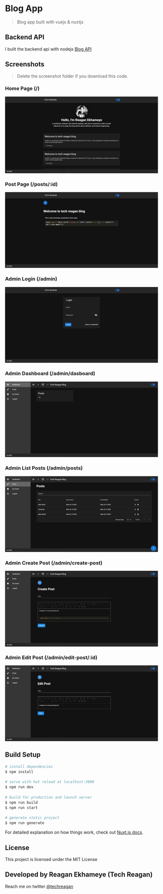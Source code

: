 # Blog App

> Blog app built with vuejs & nuxtjs

## Backend API

I built the backend api with nodejs [Blog API](https://github.com/techreagan/blog-api)

## Screenshots

> Delete the screenshot folder if you download this code.

### Home Page (/)

![Screenshot](screenshots/1%20-%20Home.jpg)

### Post Page (/posts/:id)

![Screenshot](screenshots/2%20-%20Post.jpg)

### Admin Login (/admin)

![Screenshot](screenshots/3%20-%20Admin%20Login.jpg)

### Admin Dashboard (/admin/dasboard)

![Screenshot](screenshots/4%20-%20Admin%20Dashboard.jpg)

### Admin List Posts (/admin/posts)

![Screenshot](screenshots/5%20-%20Admin%20Posts.jpg)

### Admin Create Post (/admin/create-post)

![Screenshot](screenshots/6%20-%20Admin%20Create%20Post.jpg)

### Admin Edit Post (/admin/edit-post/:id)

![Screenshot](screenshots/7%20-%20Admin%20Edit%20Post.jpg)

## Build Setup

```bash
# install dependencies
$ npm install

# serve with hot reload at localhost:3000
$ npm run dev

# build for production and launch server
$ npm run build
$ npm run start

# generate static project
$ npm run generate
```

For detailed explanation on how things work, check out [Nuxt.js docs](https://nuxtjs.org).

## License

This project is licensed under the MIT License

## Developed by Reagan Ekhameye (Tech Reagan)

Reach me on twitter [@techreagan](https://www.twitter.com/techreagan)
